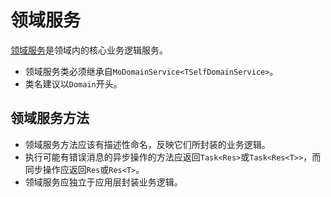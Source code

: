 # 领域服务

[领域服务](领域驱动设计简介#领域服务)是领域内的核心业务逻辑服务。

- 领域服务类必须继承自`MoDomainService<TSelfDomainService>`。
- 类名建议以`Domain`开头。

## 领域服务方法

- 领域服务方法应该有描述性命名，反映它们所封装的业务逻辑。
- 执行可能有错误消息的异步操作的方法应返回`Task<Res>`或`Task<Res<T>>`，而同步操作应返回`Res`或`Res<T>`。
- 领域服务应独立于应用层封装业务逻辑。 